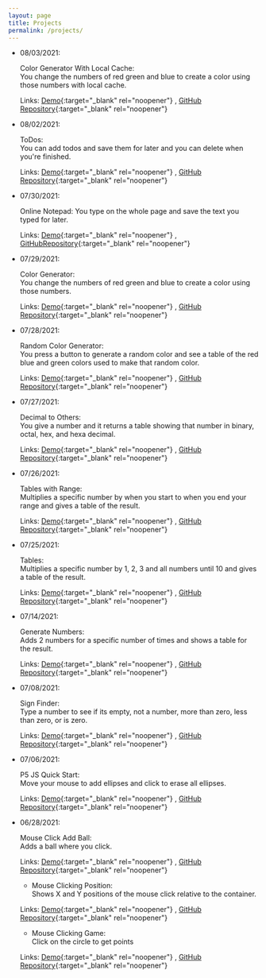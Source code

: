 ```yaml
---
layout: page
title: Projects
permalink: /projects/
---
```


-   08/03/2021:

    Color Generator With Local Cache:  
    You change the numbers of red green and blue to create a color using those numbers with local cache.

    Links: [Demo](https://samasala.github.io/color-generator-with-local-cache){:target="\_blank" rel="noopener"} , [GitHub Repository](https://github.com/SaMaSaLa/color-generator-with-local-cache){:target="\_blank" rel="noopener"}

-   08/02/2021:

    ToDos:  
    You can add todos and save them for later and you can delete when you're finished.

    Links: [Demo](https://samasala.github.io/todos){:target="\_blank" rel="noopener"} , [GitHub Repository](https://github.com/SaMaSaLa/todos){:target="\_blank" rel="noopener"}

-   07/30/2021:

    Online Notepad:
    You type on the whole page and save the text you typed for later.

    Links: [Demo](https://samasala.github.io/online-notepad){:target="\_blank" rel="noopener"} , [GitHubRepository](https://github.com/SaMaSaLa/online-notepad){:target="\_blank" rel="noopener"}

-   07/29/2021:

    Color Generator:  
    You change the numbers of red green and blue to create a color using those numbers.

    Links: [Demo](https://samasala.github.io/color-generator){:target="\_blank" rel="noopener"} , [GitHub Repository](https://github.com/SaMaSaLa/color-generator){:target="\_blank" rel="noopener"}

-   07/28/2021:

    Random Color Generator:  
    You press a button to generate a random color and see a table of the red blue and green colors used to make that random color.

    Links: [Demo](https://samasala.github.io/random-color-generator){:target="\_blank" rel="noopener"} , [GitHub Repository](https://github.com/SaMaSaLa/random-color-generator){:target="\_blank" rel="noopener"}

-   07/27/2021:

    Decimal to Others:  
    You give a number and it returns a table showing that number in binary, octal, hex, and hexa decimal.

    Links: [Demo](https://samasala.github.io/decimal-to-others){:target="\_blank" rel="noopener"} , [GitHub Repository](https://github.com/SaMaSaLa/decimal-to-others){:target="\_blank" rel="noopener"}

-   07/26/2021:

    Tables with Range:  
    Multiplies a specific number by when you start to when you end your range and gives a table of the result.

    Links: [Demo](https://samasala.github.io/tables-with-range){:target="\_blank" rel="noopener"} , [GitHub Repository](https://github.com/SaMaSaLa/tables-with-range){:target="\_blank" rel="noopener"}

-   07/25/2021:

    Tables:  
    Multiplies a specific number by 1, 2, 3 and all numbers until 10 and gives a table of the result.

    Links: [Demo](https://samasala.github.io/tables){:target="\_blank" rel="noopener"} , [GitHub Repository](https://github.com/SaMaSaLa/tables){:target="\_blank" rel="noopener"}

-   07/14/2021:

    Generate Numbers:  
    Adds 2 numbers for a specific number of times and shows a table for the result.

    Links: [Demo](https://samasala.github.io/generate-numbers){:target="\_blank" rel="noopener"} , [GitHub Repository](https://github.com/SaMaSaLa/generate-numbers){:target="\_blank" rel="noopener"}

-   07/08/2021:

    Sign Finder:  
    Type a number to see if its empty, not a number, more than zero, less than zero, or is zero.

    Links: [Demo](https://samasala.github.io/){:target="\_blank" rel="noopener"} , [GitHub Repository](https://github.com/SaMaSaLa/){:target="\_blank" rel="noopener"}

-   07/06/2021:

    P5 JS Quick Start:  
    Move your mouse to add ellipses and click to erase all ellipses.

    Links: [Demo](https://samasala.github.io/p5-js-quick-start){:target="\_blank" rel="noopener"} , [GitHub Repository](https://github.com/SaMaSaLa/p5-js-quick-start){:target="\_blank" rel="noopener"}

-   06/28/2021:

    Mouse Click Add Ball:  
    Adds a ball where you click.

    Links: [Demo](https://samasala.github.io/){:target="\_blank" rel="noopener"} , [GitHub Repository](https://github.com/SaMaSaLa/){:target="\_blank" rel="noopener"}

    -   Mouse Clicking Position:  
        Shows X and Y positions of the mouse click relative to the container.

    Links: [Demo](https://samasala.github.io/mouse-clicking-position){:target="\_blank" rel="noopener"} , [GitHub Repository](https://github.com/SaMaSaLa/mouse-clicking-position){:target="\_blank" rel="noopener"}

    -   Mouse Clicking Game:  
        Click on the circle to get points

    Links: [Demo](https://samasala.github.io/mouse-clicking-game){:target="\_blank" rel="noopener"} , [GitHub Repository](https://github.com/SaMaSaLa/mouse-clicking-game){:target="\_blank" rel="noopener"}
